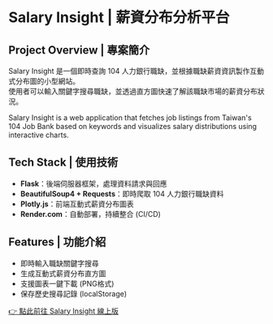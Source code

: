 # Salary Insight | 薪資分布分析平台

## Project Overview | 專案簡介

Salary Insight 是一個即時查詢 104 人力銀行職缺，並根據職缺薪資資訊製作互動式分布圖的小型網站。  
使用者可以輸入關鍵字搜尋職缺，並透過直方圖快速了解該職缺市場的薪資分布狀況。

Salary Insight is a web application that fetches job listings from Taiwan's 104 Job Bank based on keywords and visualizes salary distributions using interactive charts.

## Tech Stack | 使用技術

- **Flask**：後端伺服器框架，處理資料請求與回應 
- **BeautifulSoup4 + Requests**：即時爬取 104 人力銀行職缺資料
- **Plotly.js**：前端互動式薪資分布圖表
- **Render.com**：自動部署，持續整合 (CI/CD)

## Features | 功能介紹

- 即時輸入職缺關鍵字搜尋
- 生成互動式薪資分布直方圖
- 支援圖表一鍵下載 (PNG格式)
- 保存歷史搜尋記錄 (localStorage)

[👉 點此前往 Salary Insight 線上版](https://salary-insight.onrender.com/)

